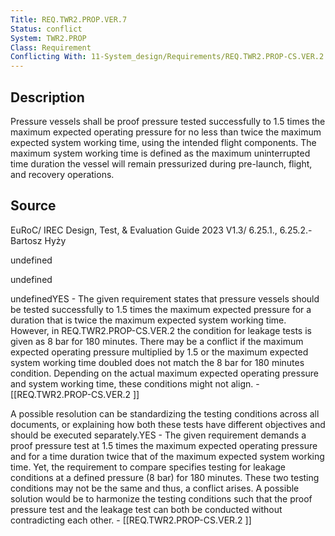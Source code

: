 ```yaml
---
Title: REQ.TWR2.PROP.VER.7
Status: conflict
System: TWR2.PROP
Class: Requirement
Conflicting With: 11-System_design/Requirements/REQ.TWR2.PROP-CS.VER.2 .md
---
```


## Description

Pressure vessels shall be proof pressure tested successfully to 1.5 times the maximum expected operating pressure for no less than twice the maximum expected system working time, using the intended flight components. The maximum system working time is defined as the maximum uninterrupted time duration the vessel will remain pressurized during pre-launch, flight, and recovery operations. 

## Source

EuRoC/ IREC Design, Test, & Evaluation Guide 2023 V1.3/ 6.25.1., 6.25.2.- Bartosz Hyży


undefined

undefined

undefinedYES - The given requirement states that pressure vessels should be tested successfully to 1.5 times the maximum expected pressure for a duration that is twice the maximum expected system working time. However, in REQ.TWR2.PROP-CS.VER.2 the condition for leakage tests is given as 8 bar for 180 minutes. There may be a conflict if the maximum expected operating pressure multiplied by 1.5 or the maximum expected system working time doubled does not match the 8 bar for 180 minutes condition. Depending on the actual maximum expected operating pressure and system working time, these conditions might not align. - [[REQ.TWR2.PROP-CS.VER.2 ]]

A possible resolution can be standardizing the testing conditions across all documents, or explaining how both these tests have different objectives and should be executed separately.YES - The given requirement demands a proof pressure test at 1.5 times the maximum expected operating pressure and for a time duration twice that of the maximum expected system working time. Yet, the requirement to compare specifies testing for leakage conditions at a defined pressure (8 bar) for 180 minutes. These two testing conditions may not be the same and thus, a conflict arises. A possible solution would be to harmonize the testing conditions such that the proof pressure test and the leakage test can both be conducted without contradicting each other. - [[REQ.TWR2.PROP-CS.VER.2 ]]